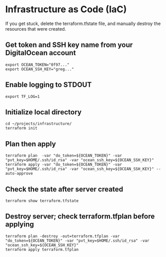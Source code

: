 
# Infrastructure as Code (IaC)

If you get stuck, delete the terraform.tfstate file, and manually destroy the resources that were created.

## Get token and SSH key name from your DigitalOcean account

    export OCEAN_TOKEN="0f97..."
    export OCEAN_SSH_KEY="greg..."

## Enable logging to STDOUT

    export TF_LOG=1

## Initialize local directory

    cd ~/projects/infrastructure/
    terraform init

## Plan then apply

    terraform plan  -var "do_token=${OCEAN_TOKEN}" -var "pvt_key=$HOME/.ssh/id_rsa" -var "ocean_ssh_key=${OCEAN_SSH_KEY}"
    terraform apply -var "do_token=${OCEAN_TOKEN}" -var "pvt_key=$HOME/.ssh/id_rsa" -var "ocean_ssh_key=${OCEAN_SSH_KEY}" --auto-approve

## Check the state after server created

    terraform show terraform.tfstate

## Destroy server; check terraform.tfplan before applying

    terraform plan -destroy -out=terraform.tfplan -var "do_token=${OCEAN_TOKEN}" -var "pvt_key=$HOME/.ssh/id_rsa" -var "ocean_ssh_key=${OCEAN_SSH_KEY}"
    terraform apply terraform.tfplan

